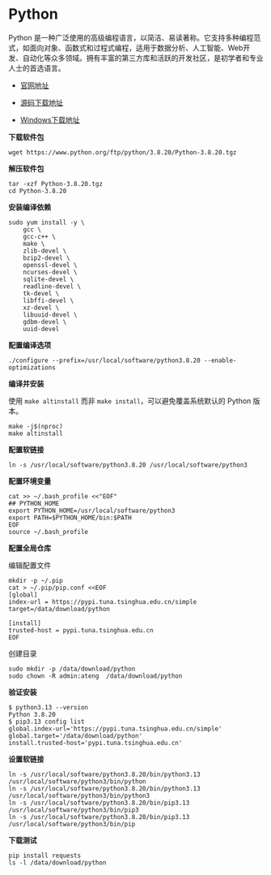 # Python

Python 是一种广泛使用的高级编程语言，以简洁、易读著称。它支持多种编程范式，如面向对象、函数式和过程式编程，适用于数据分析、人工智能、Web开发、自动化等众多领域。拥有丰富的第三方库和活跃的开发社区，是初学者和专业人士的首选语言。

- [官网地址](https://www.python.org/)

- [源码下载地址](https://www.python.org/downloads/source/)
- [Windows下载地址](https://www.python.org/downloads/windows/)



**下载软件包**

```
wget https://www.python.org/ftp/python/3.8.20/Python-3.8.20.tgz
```

**解压软件包**

```
tar -xzf Python-3.8.20.tgz
cd Python-3.8.20
```

**安装编译依赖**

```
sudo yum install -y \
    gcc \
    gcc-c++ \
    make \
    zlib-devel \
    bzip2-devel \
    openssl-devel \
    ncurses-devel \
    sqlite-devel \
    readline-devel \
    tk-devel \
    libffi-devel \
    xz-devel \
    libuuid-devel \
    gdbm-devel \
    uuid-devel
```

**配置编译选项**

```
./configure --prefix=/usr/local/software/python3.8.20 --enable-optimizations
```

**编译并安装**

使用 `make altinstall` 而非 `make install`，可以避免覆盖系统默认的 Python 版本。

```
make -j$(nproc)
make altinstall
```

**配置软链接**

```
ln -s /usr/local/software/python3.8.20 /usr/local/software/python3
```

**配置环境变量**

```
cat >> ~/.bash_profile <<"EOF"
## PYTHON_HOME
export PYTHON_HOME=/usr/local/software/python3
export PATH=$PYTHON_HOME/bin:$PATH
EOF
source ~/.bash_profile
```

**配置全局仓库**

编辑配置文件

```
mkdir -p ~/.pip
cat > ~/.pip/pip.conf <<EOF
[global]
index-url = https://pypi.tuna.tsinghua.edu.cn/simple
target=/data/download/python

[install]
trusted-host = pypi.tuna.tsinghua.edu.cn
EOF
```

创建目录

```
sudo mkdir -p /data/download/python
sudo chown -R admin:ateng  /data/download/python
```

**验证安装**

```
$ python3.13 --version
Python 3.8.20
$ pip3.13 config list
global.index-url='https://pypi.tuna.tsinghua.edu.cn/simple'
global.target='/data/download/python'
install.trusted-host='pypi.tuna.tsinghua.edu.cn'
```

**设置软链接**

```
ln -s /usr/local/software/python3.8.20/bin/python3.13 /usr/local/software/python3/bin/python
ln -s /usr/local/software/python3.8.20/bin/python3.13 /usr/local/software/python3/bin/python3
ln -s /usr/local/software/python3.8.20/bin/pip3.13 /usr/local/software/python3/bin/pip3
ln -s /usr/local/software/python3.8.20/bin/pip3.13 /usr/local/software/python3/bin/pip
```

**下载测试**

```
pip install requests
ls -l /data/download/python
```

